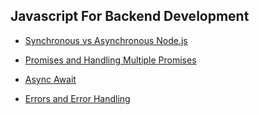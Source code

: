 ## Javascript For Backend Development

- [Synchronous vs Asynchronous Node.js](https://github.com/ShahariarRahman/javascript-for-backend-development/tree/main/Synchronous%20vs%20Asynchronous%20Node.js)

- [Promises and Handling Multiple Promises](https://github.com/ShahariarRahman/javascript-for-backend-development/tree/main/Promises%20and%20Handling%20Multiple%20Promises)

- [Async Await](https://github.com/ShahariarRahman/javascript-for-backend-development/tree/main/Async%20Await)

- [Errors and Error Handling](https://github.com/ShahariarRahman/javascript-for-backend-development/tree/main/Errors%20and%20Error%20Handling)
